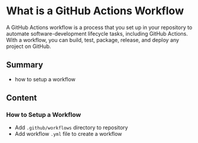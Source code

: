 # What is a GitHub Actions Workflow

A GitHub Actions workflow is a process that you set up in your repository to
automate software-development lifecycle tasks, including GitHub Actions. With a
workflow, you can build, test, package, release, and deploy any project on
GitHub.

## Summary

- how to setup a workflow

## Content

### How to Setup a Workflow

- Add `.github/workflows` directory to repository
- Add workflow `.yml` file to create a workflow
